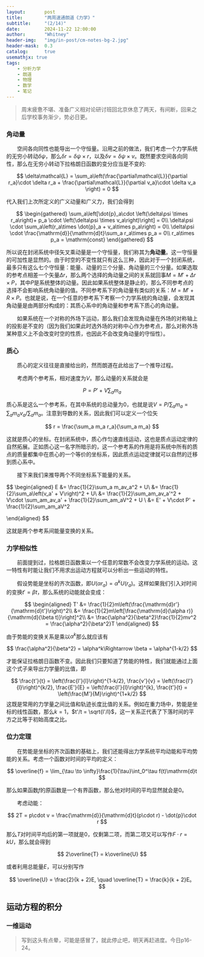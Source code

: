 ```yaml
---
layout:       post
title:        "两周速通朗道《力学》"
subtitle:     "(2/14)"
date:         2024-11-22 12:00:00
author:       "Whitney"
header-img:   "img/in-post/cm-notes-bg-2.jpg"
header-mask:  0.3
catalog:      true
usemathjx: true
tags:
    - 分析力学
    - 朗道
    - 物理
    - 数学
    - 笔记
---
```


>周末疲惫不堪、准备广义相对论研讨班回北京休息了两天，有间断，回来之后学校事务渐少，势必日更。

### 角动量
&emsp;&emsp;空间各向同性也能导出一个守恒量。沿用之前的做法，我们考虑一个力学系统的无穷小转动$\delta \psi$，那么$\delta r = \delta\psi \times r$，以及$\delta v = \delta\psi\times v$。既然要求空间各向同性，那么在无穷小转动下拉格朗日函数的变分应当是不变的:

$$
\delta\mathcal{L} = \sum_a\left(\frac{\partial\mathcal{L}}{\partial r_a}\cdot \delta r_a + \frac{\partial\mathcal{L}}{\partial v_a}\cdot \delta v_a \right) = 0
$$

代入我们上次所定义的广义动量和广义力，我们会得到

$$
\begin{gathered}
    \sum_a\left[\dot{p}_a\cdot \left(\delta\psi \times r_a\right)+ p_a \cdot \left(\delta\psi \times v_a\right)\right] = 0\\
    \delta\psi \cdot \sum_a\left(r_a\times \dot{p}_a + v_a\times p_a\right) = 0\\
    \delta\psi \cdot \frac{\mathrm{d}}{\mathrm{d}t}\sum_a r_a\times p_a = 0\\
    r_a\times p_a = \mathrm{const}
\end{gathered}
$$

所以说在封闭系统中径矢叉乘动量是一个守恒量，我们称其为**角动量**。这一守恒量的可加性是显然的。由于时空的不变性就只有这么三种，因此对于一个封闭系统，最多只有这么七个守恒量：能量、动量的三个分量、角动量的三个分量。如果选取的参考点相差一个矢量$\Delta r$，那么两个选择的角动量之间的关系就回事$M = M' + \Delta r\times P$，其中$P$是系统整体的动量。因此如果系统整体是静止的，那么不同参考点的选择不会影响系统角动量的值。不同参考系下的角动量有类似的关系：$M = M' + R\times P$。也就是说，在一个任意的参考系下考察一个力学系统的角动量，会发现其角动量是由两部分构成的：其质心系中的角动量和参考系下质心的角动量。

&emsp;&emsp;如果系统在一个对称的外场下运动，那么我们会发现角动量在外场的对称轴上的投影是不变的（因为我们如果此时选外场的对称中心作为参考点，那么对称外场某种意义上不会改变时空的性质，也因此不会改变角动量的守恒性）。

### 质心
&emsp;&emsp;质心的定义往往是直接给出的，然而朗道在此给出了一个推导过程。

&emsp;&emsp;考虑两个参考系，相对速度为$V$。那么动量的关系就会是

$$
P = P' + V\sum_a m_a 
$$

质心系是这么一个参考系，在其中系统的总动量为$0$，也就是说$V = P/\sum_a m_a = \sum_a m_a v_a /\sum_a m_a$。注意到导数的关系，因此我们可以定义一个位矢

$$
r = \frac{\sum_a m_a r_a}{\sum_a m_a}
$$

这就是质心的坐标。在封闭系统中，质心作匀速直线运动，这也是质点运动定律的自然拓展。正如质心这一名字所暗示的，这一个参考系的作用是将系统中所有的质点的质量都集中在质心的一个等价的坐标系，因此质点运动定律就可以自然的迁移到质心系中。

&emsp;&emsp;接下来我们来推导两个不同坐标系下能量的关系。

$$
\begin{aligned}
    E 
    &= \frac{1}{2}\sum_a m_av_a^2 + U\\
    &=  \frac{1}{2}\sum_a\left(v_a' + V\right)^2 + U\\
    &=  \frac{1}{2}\sum_am_av_a'^2 + V\cdot \sum_am_av_a' + \frac{1}{2}\sum_am_aV^2  + U \\
    &=  E' + V\cdot P' + \frac{1}{2}\sum_am_aV^2

\end{aligned}
$$

这就是两个参考系间能量变换的关系。

### 力学相似性
&emsp;&emsp;前面提到过，拉格朗日函数乘以一个任意的常数不会改变力学系统的运动。这一特性有时能让我们不用求出运动方程就可以分析出一些运动的特性。

&emsp;&emsp;假设势能是坐标的齐次函数，即$U(\alpha r_a) = \alpha^kU(r_a)$。这样如果我们引入对时间的变换$t' = \beta t$，那么系统的动能就会变成：

$$
\begin{aligned}
    T' &= \frac{1}{2}m\left(\frac{\mathrm{d}r'}{\mathrm{d}t'}\right)^2\\
    &= \frac{1}{2}m\left[\frac{\mathrm{d}(\alpha r)}{\mathrm{d}(\beta t)}\right]^2\\
    &= \frac{\alpha^2}{\beta^2}\frac{1}{2}mv^2 = \frac{\alpha^2}{\beta^2}T
\end{aligned}
$$

由于势能的变换关系是乘以$\alpha^k$那么就应该有

$$
\frac{\alpha^2}{\beta^2} = \alpha^k\Rightarrow \beta = \alpha^{1-k/2}
$$

才能保证拉格朗日函数不变。因此我们只要知道了势能的特性，我们就能通过上面这个式子来导出力学量的比值，即

$$
\frac{t'}{t} = \left(\frac{l'}{l}\right)^{1-k/2}, \frac{v'}{v} = \left(\frac{l'}{l}\right)^{k/2}, \frac{E'}{E} = \left(\frac{l'}{l}\right)^{k}, \frac{t'}{t} = \left(\frac{M'}{M}\right)^{1+k/2}
$$
这既是常用的力学量之间比值和轨迹长度比值的关系。例如在重力场中，势能是坐标的线性函数，那么$k = 1$，$t'/t = \sqrt{l'/l}$，这一关系正代表了下落时间的平方之比等于初始高度之比。

### 位力定理
&emsp;&emsp;在势能是坐标的齐次函数的基础上，我们还能得出力学系统平均动能和平均势能的关系。考虑一个函数对时间的平均的定义：

$$
\overline{f} = \lim_{\tau \to \infty}\frac{1}{\tau}\int_0^\tau f(t)\mathrm{d}t
$$

那么如果函数$f$的原函数是一个有界函数，那么他对时间的平均显然就会是$0$。

&emsp;&emsp;考虑动能：

$$
2T = p\cdot v = \frac{\mathrm{d}}{\mathrm{d}t}(p\cdot r) - \dot{p}\cdot r
$$

那么$T$对时间平均后的第一项就是$0$，仅剩第二项，而第二项又可以写作$F\cdot r = kU$，那么就会得到

$$
2\overline{T} = k\overline{U}
$$

或者利用总能量$E$，可以分别写作

$$
\overline{U} = \frac{2}{k + 2}E, \quad \overline{T} = \frac{k}{k + 2}E。
$$

## 运动方程的积分

### 一维运动

>写到这头有点晕，可能是感冒了，就此停止吧，明天再赶进度。今日p16-24。